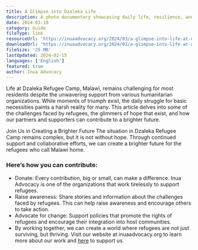 ```yaml
---
title: A Glimpse into Dzaleka Life
description: A photo documentary showcasing daily life, resilience, and community spirit in Dzaleka Refugee Camp.
date: 2024-03-10
category: Guide
fileType: link
resourceUrl: 'https://inuaadvocacy.org/2024/03/a-glimpse-into-life-at-dzaleka-refugee-camp/'
downloadUrl: 'https://inuaadvocacy.org/2024/03/a-glimpse-into-life-at-dzaleka-refugee-camp/'
fileSize: '25 MB'
lastUpdated: 2024-02-15
languages: ['English']
featured: true
author: Inua Advocacy
---
```


Life at Dzaleka Refugee Camp, Malawi, remains challenging for most residents despite the unwavering support from various humanitarian organizations. While moments of triumph exist, the daily struggle for basic necessities paints a harsh reality for many. This article delves into some of the challenges faced by refugees, the glimmers of hope that exist, and how our partners and supporters can contribute to a brighter future.

Join Us in Creating a Brighter Future
The situation in Dzaleka Refugee Camp remains complex, but it is not without hope. Through continued support and collaborative efforts, we can create a brighter future for the refugees who call Malawi home.

### Here’s how you can contribute:

- Donate: Every contribution, big or small, can make a difference. Inua Advocacy is one of the organizations that work tirelessly to support refugees.
- Raise awareness: Share stories and information about the challenges faced by refugees. This can help raise awareness and encourage others to take action.
- Advocate for change: Support policies that promote the rights of refugees and encourage their integration into host communities.
- By working together, we can create a world where refugees are not just surviving, but thriving.
Visit our website at inuaadvocacy.org to learn more about our work and [here](https://inuaadvocacy.org/donate) to support us.

 